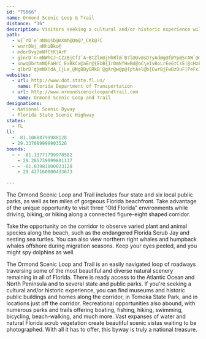 ```yaml
---
id: "75866"
name: Ormond Scenic Loop & Trail
distance: "36"
description: Visitors seeking a cultural and/or historic experience will find museums, historic public buildings, and private homes along the corridor, in Tomoka State Park, and in locations a few blocks off the designated roadways. This is a byway where recreational opportunities abound.
path:
  - w{`rD`e`nNmUsb@mXmh@Qm@?_CKk@?C
  - wnrrDbj_nNhiBko@
  - mdorDvy}mNfCtK|ArF
  - g}nrD`n~mNWhCJ~CZzBjCfJ`A~BtZlm@jHhRl@`B?l@Uv@sD?yAd@g@f@Yp@SrAW`@mAPcAM{@Jy@Zu@r@g@bAwCrBwAnD}@jAoAr@}Bd@}EdDNl@bJdPp@pBzVv{A|BsA|{EyhArS}InHeEfPeKt@u@vAsB`AmCxY{tA|CuN~@kD\s@pVm\xLuLdLsGV[
  - snwqDbrtmNQFaHrC_ExBkCx@aEr@{EbB{IrDmNfHwBd@oC\eIvBoLrEeGtCsE|@cHzBkQxGyPzF{M~DkGlC_CVwFbBaA\uFlDuElBwDjAyRzDga@zMgIxB{R~GsCr@uWvIiNpDeLtDcCp@ePrF}l@vQmE~A}KtCkNdEuJjDeLrCkFlBiWhHwQpGo`@pImPlG{DlAgDbAsCf@{GdByDnA{TvFmc@bMk}@hZwSrH
  - qlbrD`q}mNX[dA_CjLa_@NgBByGRkB`@gAr@w@p@[ptAel@b{EwrBjFwBzOuF|PeFcIqZuHqUOi@}C_KmL}a@gBVsIlDkBnA_RdHePlHeGxBk\vM{kApd@aWhJmOlG{DpAgUvI}Ah@wCf@qMx@qE~@eBj@_r@pV{y@j[sTxHaEhBi_@lNct@bYmd@`PgQzGwW`J}e@bQa_Czx@
websites:
  - url: http://www.dot.state.fl.us/
    name: Florida Department of Transportation
  - url: http://www.ormondscenicloopandtrail.com
    name: Ormond Scenic Loop and Trail
designations:
  - National Scenic Byway
  - Florida State Scenic Highway
states:
  - FL
ll:
  - -81.10688799988128
  - 29.337089999903526
bounds:
  - - -81.13771799978582
    - 29.285739999801137
  - - -81.03981000023128
    - 29.427160000433673

---
```


The Ormond Scenic Loop and Trail includes four state and six local public parks, as well as ten miles of gorgeous Florida beachfront. Take advantage of the unique opportunity to visit three “Old Florida” environments while driving, biking, or hiking along a connected figure-eight shaped corridor.

Take the opportunity on the corridor to observe varied plant and animal species along the beach, such as the endangered Florida Scrub Jay and nesting sea turtles. You can also view northern right whales and humpback whales offshore during migration seasons. Keep your eyes peeled, and you might spy dolphins as well.

The Ormond Scenic Loop and Trail is an easily navigated loop of roadways traversing some of the most beautiful and diverse natural scenery remaining in all of Florida. There is ready access to the Atlantic Ocean and North Peninsula and to several state and public parks. If you're seeking a cultural and/or historic experience, you can find museums and historic public buildings and homes along the corridor, in Tomoka State Park, and in locations just off the corridor. Recreational opportunities also abound, with numerous parks and trails offering boating, fishing, hiking, swimming, bicycling, beach-walking, and much more. Vast expanses of water and natural Florida scrub vegetation create beautiful scenic vistas waiting to be photographed. With all it has to offer, this byway is truly a national treasure.
